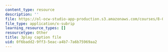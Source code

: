 ```yaml
---
content_type: resource
description: ''
file: https://ol-ocw-studio-app-production.s3.amazonaws.com/courses/8-01sc-classical-mechanics-fall-2016/0f6badd29ff35eaca4b77a6b75969aa2_EX0uHJbIw68.vtt
file_type: application/x-subrip
learning_resource_types: []
resourcetype: Other
title: 3play caption file
uid: 0f6badd2-9ff3-5eac-a4b7-7a6b75969aa2
---
```

